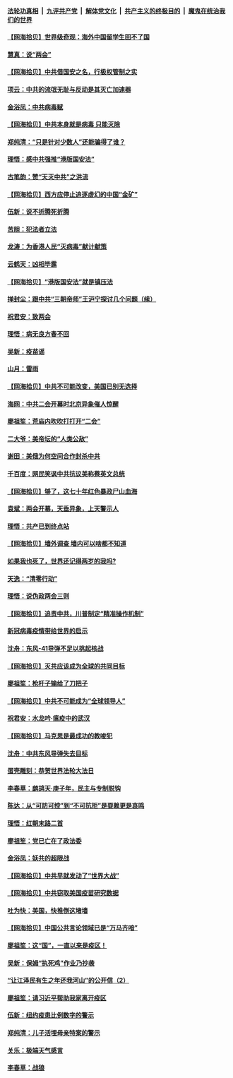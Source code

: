 ####  [法轮功真相](../../../../basic/blob/master/README.md?t=05282331) &nbsp;|&nbsp; [九评共产党](../../../../9ping.md/blob/master/README.md?t=05282331) &nbsp;|&nbsp; [解体党文化](../../../../jtdwh.md/blob/master/README.md?t=05282331)  &nbsp;|&nbsp; [共产主义的终极目的](../../../../gczydzjmd.md/blob/master/README.md?t=05282331) &nbsp;|&nbsp; [魔鬼在统治我们的世界](../../../../mgztzwmdsj.md/blob/master/README.md?t=05282331) 

#### [【网海拾贝】世界级奇观：海外中国留学生回不了国](../pages/nsc993/n12142481.md?t=05282331) 

#### [慧真：说“两会”](../pages/nsc993/n12142285.md?t=05282331) 

#### [【网海拾贝】中共借国安之名，行极权管制之实](../pages/nsc993/n12139600.md?t=05282331) 

#### [项云：中共的流氓无耻与反动是其灭亡加速器](../pages/nsc993/n12139284.md?t=05282331) 

#### [金浴凤：中共病毒赋](../pages/nsc993/n12139268.md?t=05282331) 

#### [【网海拾贝】中共本身就是病毒 只能灭除](../pages/nsc993/n12136391.md?t=05282331) 

#### [郑纯清：“只是针对少数人”还能骗得了谁？](../pages/nsc993/n12136331.md?t=05282331) 

#### [理悟：感中共强推“港版国安法”](../pages/nsc993/n12136307.md?t=05282331) 

#### [古笔韵：赞“天灭中共”之洪流](../pages/nsc993/n12134062.md?t=05282331) 

#### [【网海拾贝】西方应停止追逐虚幻的中国“金矿”](../pages/nsc993/n12134043.md?t=05282331) 

#### [伍新：说不折腾死折腾](../pages/nsc993/n12133833.md?t=05282331) 

#### [苦胆：犯法者立法](../pages/nsc993/n12133821.md?t=05282331) 

#### [龙涛：为香港人民“灭病毒”献计献策](../pages/nsc993/n12133809.md?t=05282331) 

#### [云鹤天：凶相毕露](../pages/nsc993/n12133806.md?t=05282331) 

#### [【网海拾贝】“港版国安法”就是镇压法](../pages/nsc993/n12132243.md?t=05282331) 

#### [掸封尘：跟中共“三朝帝师”王沪宁探讨几个问题（续）](../pages/nsc993/n12132104.md?t=05282331) 

#### [祝君安：致两会](../pages/nsc993/n12132089.md?t=05282331) 

#### [理悟：病无良方春不回](../pages/nsc993/n12132054.md?t=05282331) 

#### [吴新：疫苗谣](../pages/nsc993/n12132020.md?t=05282331) 

#### [山月：雷雨](../pages/nsc993/n12132012.md?t=05282331) 

#### [【网海拾贝】中共不可能改变，美国已别无选择](../pages/nsc993/n12131124.md?t=05282331) 

#### [海网：中共二会开幕时北京异象催人惊醒](../pages/nsc993/n12131111.md?t=05282331) 

#### [廖祖笙：荒庙内吹吹打打开“二会”](../pages/nsc993/n12131025.md?t=05282331) 

#### [二大爷：美帝坛的“人类公敌”](../pages/nsc993/n12130961.md?t=05282331) 

#### [谢田：美俄为何空间合作封杀中共](../pages/nsc993/n12130160.md?t=05282331) 

#### [千百度：网民笑讽中共抗议美称蔡英文总统](../pages/nsc993/n12128155.md?t=05282331) 

#### [【网海拾贝】够了，这七十年红色暴政尸山血海](../pages/nsc993/n12128114.md?t=05282331) 

#### [袁斌：两会开幕，天垂异象，上天警示人](../pages/nsc993/n12128054.md?t=05282331) 

#### [理悟：共产已到终点站](../pages/nsc993/n12127167.md?t=05282331) 

#### [【网海拾贝】墙外调查 墙内可以啥都不知道](../pages/nsc993/n12125153.md?t=05282331) 

#### [如果我也死了，世界还记得两岁的我吗?](../pages/nsc993/n12123987.md?t=05282331) 

#### [天逸：“清零行动”](../pages/nsc993/n12123444.md?t=05282331) 

#### [理悟：说伪政两会三则](../pages/nsc993/n12123306.md?t=05282331) 

#### [【网海拾贝】追责中共，川普制定“精准操作机制”](../pages/nsc993/n12122811.md?t=05282331) 

#### [新冠病毒疫情带给世界的启示](../pages/nsc993/n12120303.md?t=05282331) 

#### [沈舟：东风-41导弹不足以挑起核战](../pages/nsc993/n12120182.md?t=05282331) 

#### [【网海拾贝】灭共应该成为全球的共同目标](../pages/nsc993/n12119615.md?t=05282331) 

#### [廖祖笙：枪杆子输给了刀把子](../pages/nsc993/n12117067.md?t=05282331) 

#### [【网海拾贝】中共不可能成为“全球领导人”](../pages/nsc993/n12117034.md?t=05282331) 

#### [祝君安：水龙吟·瘟疫中的武汉](../pages/nsc993/n12116767.md?t=05282331) 

#### [【网海拾贝】马克思是最成功的教唆犯](../pages/nsc993/n12115907.md?t=05282331) 

#### [沈舟：中共东风导弹失去目标](../pages/nsc993/n12115779.md?t=05282331) 

#### [蛋壳雕刻：恭贺世界法轮大法日](../pages/nsc993/n12115661.md?t=05282331) 

#### [李春草：鹧鸪天·庚子年，民主与专制脱钩](../pages/nsc993/n12115476.md?t=05282331) 

#### [陈达：从“可防可控”到“不可抗拒”是耍赖更是哀鸣](../pages/nsc993/n12115297.md?t=05282331) 

#### [理悟：红朝末路二首](../pages/nsc993/n12115161.md?t=05282331) 

#### [廖祖笙：党已亡在了政法委](../pages/nsc993/n12113771.md?t=05282331) 

#### [金浴凤：妖共的超限战](../pages/nsc993/n12113504.md?t=05282331) 

#### [【网海拾贝】中共早就发动了“世界大战”](../pages/nsc993/n12113343.md?t=05282331) 

#### [【网海拾贝】中共窃取美国疫苗研究数据](../pages/nsc993/n12110710.md?t=05282331) 

#### [吐为快：美国，快推倒这堵墙](../pages/nsc993/n12110410.md?t=05282331) 

#### [【网海拾贝】中国公共言论领域已是“万马齐喑”](../pages/nsc993/n12107477.md?t=05282331) 

#### [廖祖笙：这“国”，一直以来是疫区！](../pages/nsc993/n12107168.md?t=05282331) 

#### [吴新：保姆“执死鸡”作业乃抄袭](../pages/nsc993/n12107077.md?t=05282331) 

#### [“让江泽民有生之年还我河山”的公开信（2）](../pages/nsc993/n12106225.md?t=05282331) 

#### [廖祖笙：请习近平帮助我家离开疫区](../pages/nsc993/n12104927.md?t=05282331) 

#### [伍新：纽约疫患比例数字的警示](../pages/nsc993/n12104879.md?t=05282331) 

#### [郑纯清：儿子活埋母亲特案的警示](../pages/nsc993/n12104851.md?t=05282331) 

#### [关乐：极端天气感言](../pages/nsc993/n12104828.md?t=05282331) 

#### [李春草：战狼](../pages/nsc993/n12104810.md?t=05282331) 

